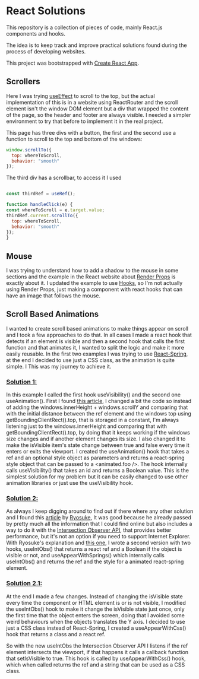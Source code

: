 # React Solutions

This repository is a collection of pieces of code, mainly React.js components and hooks.

The idea is to keep track and improve practical solutions found during the process of developing websites.

This project was bootstrapped with [Create React App](https://github.com/facebook/create-react-app).

## Scrollers

Here I was trying [useEffect](https://reactjs.org/docs/hooks-effect.html) to scroll to the top, but the actual implementation of this is in a website using ReactRouter and the scroll element isn't the window DOM element but a div that wrapped the content of the page, so the header and footer are always visible. I needed a simpler environment to try that before to implement it in the real project.

This page has three divs with a button, the first and the second use a function to scroll to the top and bottom of the windows:

```javascript
window.scrollTo({
  top: whereToScroll,
  behavior: "smooth"
});
```

The third div has a scrollbar, to access it I used

```javascript

const thirdRef = useRef();

function handleClick(e) {
const whereToScroll = e.target.value;
thirdRef.current.scrollTo({
  top: whereToScroll,
  behavior: "smooth"
});
}
```

## Mouse

I was trying to understand how to add a shadow to the mouse in some sections and the example in the React website about [Render Props](https://reactjs.org/docs/render-props.html) is exactly about it. I updated the example to use [Hooks](https://reactjs.org/docs/hooks-intro.html), so I'm not actually using Render Props, just making a component with react hooks that can have an image that follows the mouse.

## Scroll Based Animations

I wanted to create scroll based animations to make things appear on scroll and I took a few approaches to do that. In all cases I made a react hook that detects if an element is visible and then a second hook that calls the first function and that animates it, I wanted to split the logic and make it more easily reusable. In the first two examples I was trying to use [React-Spring](https://react-spring.io/), at the end I decided to use just a CSS class, as the animation is quite simple. I This was my journey to achieve it.

### [Solution 1:](/src/Components/Hooks/Visibility.jsx)
In this example I called the first hook useVisibility() and the second one useAnimation().
First I found [this article](https://dev.to/chriseickemeyergh/building-custom-scroll-animations-using-react-hooks-4h6f), I changed a bit the code so instead of adding the windows.innerHeight + windows.scrollY and comparing that with the initial distance between the ref element and the windows top using getBoundingClientRect().top, that is storaged in a constant, I'm always listening just to the windows.innerHeight and comparing that with getBoundingClientRect().top, by doing that it keeps working if the windows size changes and if another element changes its size. I also changed it to make the isVisible item's state change between true and false every time it enters or exits the viewport. I created the useAnimation() hook that takes a ref and an optional style object as parameters and returns a react-spring style object that can be passed to a <animated.foo />. The hook internally calls useVisibility() that takes an id and returns a Boolean value. This is the simplest solution for my problem but it can be easily changed to use other animation libraries or just use the useVisibility hook.

### [Solution 2:](/src/Components/Hooks/IntObs.jsx)
As always I keep digging around to find out if there where any other solution and I found this [article](https://whoisryosuke.com/blog/2020/handling-scroll-based-animations-in-react/) by [Ryosuke](https://twitter.com/whoisryosuke), It was good because he already passed by pretty much all the information that I could find online but also includes a way to do it with the [Intersection Observer API](https://developer.mozilla.org/en-US/docs/Web/API/Intersection_Observer_API), that provides better performance, but it's not an option if you need to support Internet Explorer. With Ryosuke's explanation and [this one](https://dev.to/producthackers/intersection-observer-using-react-49ko), I wrote a second version with two hooks, useIntObs() that returns a react ref and a Boolean if the object is visible or not, and
useAppearWithSprings() which internally calls useIntObs() and returns the ref and the style for a animated react-spring element.

### [Solution 2.1:](/src/Components/Hooks/IntObsWithCss.jsx)
At the end I made a few changes. Instead of changing the isVisible state every time the component or HTML element is or is not visible, I modified the useIntObs() hook to make it change the isVisible state just once, only the first time that the object enters the screen, doing that I avoided some weird behaviours when the objects translates the Y axis.  I decided to use just a CSS class instead of React-Spring, I created a useAppearWithCss() hook that returns a class and a react ref.

So with the new useIntObs the Intersection Observer API I listens if the ref element intersects the viewport, if that happens it calls a callback function that setIsVisible to true. This hook is called by useAppearWithCss() hook, which when called returns the ref and a string that can be used as a CSS class.
